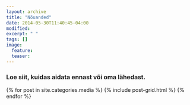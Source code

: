 ```yaml
---
layout: archive
title: "Nõuanded"
date: 2014-05-30T11:40:45-04:00
modified:
excerpt: " "
tags: []
image:
  feature:
  teaser:
---
```


### Loe siit, kuidas aidata ennast või oma lähedast.

<div class="tiles">
{% for post in site.categories.media %}
  {% include post-grid.html %}
{% endfor %}
</div><!-- /.tiles -->